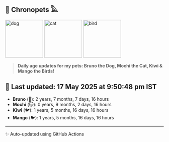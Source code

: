 ## 🐾 Chronopets 𓅓

<img src="https://media.giphy.com/media/3oriO0OEd9QIDdllqo/giphy.gif" width="120" height="120" alt="dog"> <img src="https://media.giphy.com/media/OmK8lulOMQ9XO/giphy.gif" width="120" height="120" alt="cat"> <img src="https://media.giphy.com/media/1dMNq7sH2v5i/giphy.gif" width="120" height="120" alt="bird"> 

> **Daily age updates for my pets: Bruno the Dog, Mochi the Cat, Kiwi & Mango the Birds!**

## 📅 Last updated: 17 May 2025 at 9:50:48 pm IST

- **Bruno** (🐶): 2 years, 7 months, 7 days, 16 hours
- **Mochi** (🐱): 0 years, 9 months, 2 days, 16 hours
- **Kiwi** (🐦): 1 years, 5 months, 16 days, 16 hours
- **Mango** (🐦): 1 years, 5 months, 16 days, 16 hours

---
✨ Auto-updated using GitHub Actions
